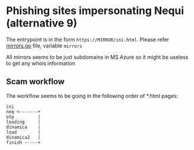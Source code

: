 # Phishing sites impersonating Nequi (alternative 9)

The entrypoint is in the form `https://MIRROR/ini.html`. Please refer [mirrors.go](mirrors.go) file, variable `mirrors`

All mirrors seems to be just subdomains in MS Azure so it might be useless to get any whois information


## Scam workflow

The workflow seems to be going in the following order of *.html pages:

```
ini
neq <-------+
otp         |
loading     |
dinamica    |
load        |
dinamica2   |
finish -----+
```
